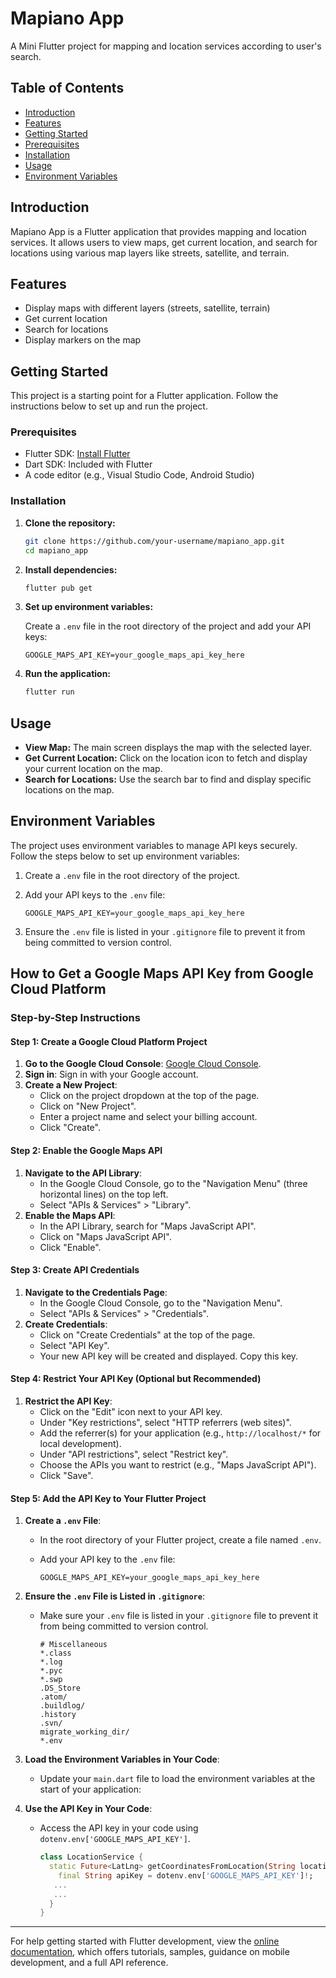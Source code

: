 # Mapiano App

A Mini Flutter project for mapping and location services according to user's search.

## Table of Contents

- [Introduction](#introduction)
- [Features](#features)
- [Getting Started](#getting-started)
- [Prerequisites](#prerequisites)
- [Installation](#installation)
- [Usage](#usage)
- [Environment Variables](#environment-variables)


## Introduction

Mapiano App is a Flutter application that provides mapping and location services. It allows users to view maps, get current location, and search for locations using various map layers like streets, satellite, and terrain.

## Features

- Display maps with different layers (streets, satellite, terrain)
- Get current location
- Search for locations
- Display markers on the map

## Getting Started

This project is a starting point for a Flutter application. Follow the instructions below to set up and run the project.

### Prerequisites

- Flutter SDK: [Install Flutter](https://flutter.dev/docs/get-started/install)
- Dart SDK: Included with Flutter
- A code editor (e.g., Visual Studio Code, Android Studio)

### Installation

1. **Clone the repository:**

    ```sh
    git clone https://github.com/your-username/mapiano_app.git
    cd mapiano_app
    ```

2. **Install dependencies:**

    ```sh
    flutter pub get
    ```

3. **Set up environment variables:**

    Create a `.env` file in the root directory of the project and add your API keys:

    ```properties
    GOOGLE_MAPS_API_KEY=your_google_maps_api_key_here
    ```

4. **Run the application:**

    ```sh
    flutter run
    ```

## Usage

- **View Map:** The main screen displays the map with the selected layer.
- **Get Current Location:** Click on the location icon to fetch and display your current location on the map.
- **Search for Locations:** Use the search bar to find and display specific locations on the map.

## Environment Variables

The project uses environment variables to manage API keys securely. Follow the steps below to set up environment variables:

1. Create a `.env` file in the root directory of the project.
2. Add your API keys to the `.env` file:

    ```properties
    GOOGLE_MAPS_API_KEY=your_google_maps_api_key_here
    ```

3. Ensure the `.env` file is listed in your `.gitignore` file to prevent it from being committed to version control.



## How to Get a Google Maps API Key from Google Cloud Platform

### Step-by-Step Instructions

#### Step 1: Create a Google Cloud Platform Project

1. **Go to the Google Cloud Console**: [Google Cloud Console](https://console.cloud.google.com/).
2. **Sign in**: Sign in with your Google account.
3. **Create a New Project**:
   - Click on the project dropdown at the top of the page.
   - Click on "New Project".
   - Enter a project name and select your billing account.
   - Click "Create".

#### Step 2: Enable the Google Maps API

1. **Navigate to the API Library**:
   - In the Google Cloud Console, go to the "Navigation Menu" (three horizontal lines) on the top left.
   - Select "APIs & Services" > "Library".
2. **Enable the Maps API**:
   - In the API Library, search for "Maps JavaScript API".
   - Click on "Maps JavaScript API".
   - Click "Enable".

#### Step 3: Create API Credentials

1. **Navigate to the Credentials Page**:
   - In the Google Cloud Console, go to the "Navigation Menu".
   - Select "APIs & Services" > "Credentials".
2. **Create Credentials**:
   - Click on "Create Credentials" at the top of the page.
   - Select "API Key".
   - Your new API key will be created and displayed. Copy this key.

#### Step 4: Restrict Your API Key (Optional but Recommended)

1. **Restrict the API Key**:
   - Click on the "Edit" icon next to your API key.
   - Under "Key restrictions", select "HTTP referrers (web sites)".
   - Add the referrer(s) for your application (e.g., `http://localhost/*` for local development).
   - Under "API restrictions", select "Restrict key".
   - Choose the APIs you want to restrict (e.g., "Maps JavaScript API").
   - Click "Save".

#### Step 5: Add the API Key to Your Flutter Project

1. **Create a `.env` File**:
   - In the root directory of your Flutter project, create a file named `.env`.
   - Add your API key to the `.env` file:

     ```properties
     GOOGLE_MAPS_API_KEY=your_google_maps_api_key_here
     ```

2. **Ensure the `.env` File is Listed in `.gitignore`**:
   - Make sure your `.env` file is listed in your `.gitignore` file to prevent it from being committed to version control.

     ```gitignore
     # Miscellaneous
     *.class
     *.log
     *.pyc
     *.swp
     .DS_Store
     .atom/
     .buildlog/
     .history
     .svn/
     migrate_working_dir/
     *.env
     ```

3. **Load the Environment Variables in Your Code**:
   - Update your `main.dart` file to load the environment variables at the start of your application:

4. **Use the API Key in Your Code**:
   - Access the API key in your code using `dotenv.env['GOOGLE_MAPS_API_KEY']`.

     ```dart
     class LocationService {
       static Future<LatLng> getCoordinatesFromLocation(String location) async {
         final String apiKey = dotenv.env['GOOGLE_MAPS_API_KEY']!;
        ...
        ...
       }
     }
     ```

---

For help getting started with Flutter development, view the [online documentation](https://docs.flutter.dev/), which offers tutorials, samples, guidance on mobile development, and a full API reference.